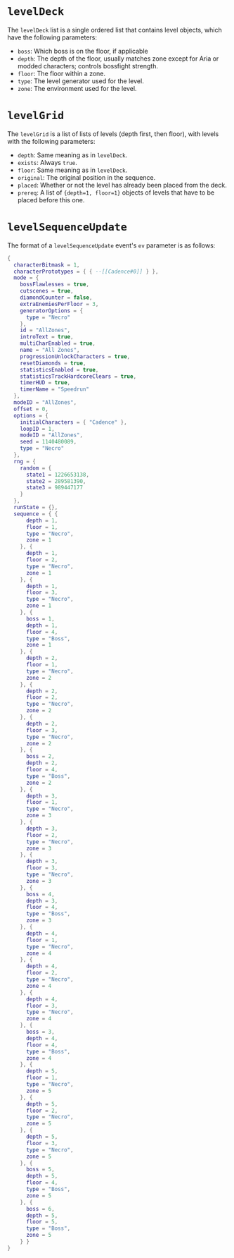 # `levelDeck`
The `levelDeck` list is a single ordered list that contains level objects, which have the following parameters:

* `boss`: Which boss is on the floor, if applicable
* `depth`: The depth of the floor, usually matches zone except for Aria or modded characters; controls bossfight strength.
* `floor`: The floor within a zone.
* `type`: The level generator used for the level.
* `zone`: The environment used for the level.


# `levelGrid`
The `levelGrid` is a list of lists of levels (depth first, then floor), with levels with the following parameters:

* `depth`: Same meaning as in `levelDeck`.
* `exists`: Always `true`.
* `floor`: Same meaning as in `levelDeck`.
* `original`: The original position in the sequence.
* `placed`: Whether or not the level has already been placed from the deck.
* `prereq`: A list of `{depth=1, floor=1}` objects of levels that have to be placed before this one.


# `levelSequenceUpdate`
The format of a `levelSequenceUpdate` event's `ev` parameter is as follows:

```lua
{
  characterBitmask = 1,
  characterPrototypes = { { --[[Cadence#0]] } },
  mode = {
    bossFlawlesses = true,
    cutscenes = true,
    diamondCounter = false,
    extraEnemiesPerFloor = 3,
    generatorOptions = {
      type = "Necro"
    },
    id = "AllZones",
    introText = true,
    multiCharEnabled = true,
    name = "All Zones",
    progressionUnlockCharacters = true,
    resetDiamonds = true,
    statisticsEnabled = true,
    statisticsTrackHardcoreClears = true,
    timerHUD = true,
    timerName = "Speedrun"
  },
  modeID = "AllZones",
  offset = 0,
  options = {
    initialCharacters = { "Cadence" },
    loopID = 1,
    modeID = "AllZones",
    seed = 1140480089,
    type = "Necro"
  },
  rng = {
    random = {
      state1 = 1226653138,
      state2 = 289581390,
      state3 = 989447177
    }
  },
  runState = {},
  sequence = { {
      depth = 1,
      floor = 1,
      type = "Necro",
      zone = 1
    }, {
      depth = 1,
      floor = 2,
      type = "Necro",
      zone = 1
    }, {
      depth = 1,
      floor = 3,
      type = "Necro",
      zone = 1
    }, {
      boss = 1,
      depth = 1,
      floor = 4,
      type = "Boss",
      zone = 1
    }, {
      depth = 2,
      floor = 1,
      type = "Necro",
      zone = 2
    }, {
      depth = 2,
      floor = 2,
      type = "Necro",
      zone = 2
    }, {
      depth = 2,
      floor = 3,
      type = "Necro",
      zone = 2
    }, {
      boss = 2,
      depth = 2,
      floor = 4,
      type = "Boss",
      zone = 2
    }, {
      depth = 3,
      floor = 1,
      type = "Necro",
      zone = 3
    }, {
      depth = 3,
      floor = 2,
      type = "Necro",
      zone = 3
    }, {
      depth = 3,
      floor = 3,
      type = "Necro",
      zone = 3
    }, {
      boss = 4,
      depth = 3,
      floor = 4,
      type = "Boss",
      zone = 3
    }, {
      depth = 4,
      floor = 1,
      type = "Necro",
      zone = 4
    }, {
      depth = 4,
      floor = 2,
      type = "Necro",
      zone = 4
    }, {
      depth = 4,
      floor = 3,
      type = "Necro",
      zone = 4
    }, {
      boss = 3,
      depth = 4,
      floor = 4,
      type = "Boss",
      zone = 4
    }, {
      depth = 5,
      floor = 1,
      type = "Necro",
      zone = 5
    }, {
      depth = 5,
      floor = 2,
      type = "Necro",
      zone = 5
    }, {
      depth = 5,
      floor = 3,
      type = "Necro",
      zone = 5
    }, {
      boss = 5,
      depth = 5,
      floor = 4,
      type = "Boss",
      zone = 5
    }, {
      boss = 6,
      depth = 5,
      floor = 5,
      type = "Boss",
      zone = 5
    } }
}
```